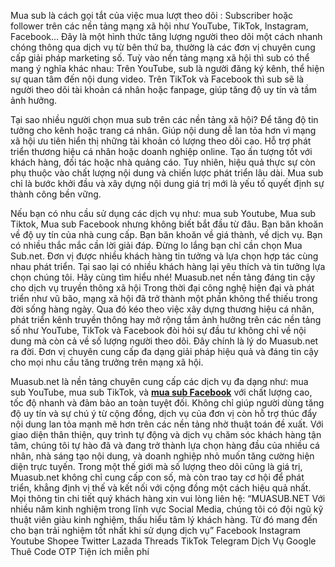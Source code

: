 Mua sub là cách gọi tắt của việc mua lượt theo dõi : Subscriber hoặc follower trên các nền tảng mạng xã hội như YouTube, TikTok, Instagram, Facebook… Đây là một hình thức tăng lượng người theo dõi một cách nhanh chóng thông qua dịch vụ từ bên thứ ba, thường là các đơn vị chuyên cung cấp giải pháp marketing số.
Tuỳ vào nền tảng mạng xã hội thì sub có thể mang ý nghĩa khác nhau:
Trên YouTube, sub là người đăng ký kênh, thể hiện sự quan tâm đến nội dung video.
Trên TikTok và Facebook thì sub sẽ là người theo dõi tài khoản cá nhân hoặc fanpage, giúp tăng độ uy tín và tầm ảnh hưởng.

Tại sao nhiều người chọn mua sub trên các nền tảng xã hội?
Để tăng độ tin tưởng cho kênh hoặc trang cá nhân.
Giúp nội dung dễ lan tỏa hơn vì mạng xã hội ưu tiên hiển thị những tài khoản có lượng theo dõi cao.
Hỗ trợ phát triển thương hiệu cá nhân hoặc doanh nghiệp online.
Tạo ấn tượng tốt với khách hàng, đối tác hoặc nhà quảng cáo.
Tuy nhiên, hiệu quả thực sự còn phụ thuộc vào chất lượng nội dung và chiến lược phát triển lâu dài. Mua sub chỉ là bước khởi đầu và xây dựng nội dung giá trị mới là yếu tố quyết định sự thành công bền vững.

Nếu bạn có nhu cầu sử dụng các dịch vụ như: mua sub Youtube, Mua sub Tiktok, Mua sub Facebook nhưng không biết bắt đầu từ đâu. Bạn băn khoăn về độ uy tín của nhà cung cấp. Bạn băn khoăn về giá thành, về dịch vụ. Bạn có nhiều thắc mắc cần lời giải đáp. 
Đừng lo lắng bạn chỉ cần chọn Mua Sub.net. Đơn vị được nhiều khách hàng tin tưởng và lựa chọn hợp tác cùng nhau phát triển. Tại sao lại có nhiều khách hàng lại yêu thích và tin tưởng lựa chọn chúng tôi. Hãy cùng tìm hiểu nhé!
Muasub.net nền tảng đáng tin cậy cho dịch vụ truyền thông xã hội
Trong thời đại công nghệ hiện đại và phát triển như vũ bão, mạng xã hội đã trở thành một phần không thể thiếu trong đời sống hàng ngày. Qua đó kéo theo việc xây dựng thương hiệu cá nhân, phát triển kênh truyền thông hay mở rộng tầm ảnh hưởng trên các nền tảng số như YouTube, TikTok và Facebook đòi hỏi sự đầu tư không chỉ về nội dung mà còn cả về số lượng người theo dõi. Đây chính là lý do Muasub.net ra đời. Đơn vị chuyên cung cấp đa dạng giải pháp hiệu quả và đáng tin cậy cho mọi nhu cầu tăng trưởng trên mạng xã hội.

Muasub.net là nền tảng chuyên cung cấp các dịch vụ đa dạng như: mua sub YouTube, mua sub TikTok, và [**mua sub Facebook**](https://muasub.net/) với chất lượng cao, tốc độ nhanh và đảm bảo an toàn tuyệt đối. Không chỉ giúp người dùng tăng độ uy tín và sự chú ý từ cộng đồng, dịch vụ của đơn vị còn hỗ trợ thúc đẩy nội dung lan tỏa mạnh mẽ hơn trên các nền tảng nhờ thuật toán đề xuất.
Với giao diện thân thiện, quy trình tự động và dịch vụ chăm sóc khách hàng tận tâm, chúng tôi tự hào đã và đang trở thành lựa chọn hàng đầu của nhiều cá nhân, nhà sáng tạo nội dung, và doanh nghiệp nhỏ muốn tăng cường hiện diện trực tuyến.
Trong một thế giới mà số lượng theo dõi cũng là giá trị, Muasub.net không chỉ cung cấp con số, mà còn trao tay cơ hội để phát triển, khẳng định vị thế và kết nối với cộng đồng một cách hiệu quả nhất.
Mọi thông tin chi tiết quý khách hàng xin vui lòng liên hệ:
“MUASUB.NET Với nhiều năm kinh nghiệm trong lĩnh vực Social Media, chúng tôi có đội ngũ kỹ thuật viên giàu kinh nghiệm, thấu hiểu tâm lý khách hàng. Từ đó mang đến cho bạn trải nghiệm tốt nhất khi sử dụng dịch vụ”
Facebook
Instagram
Youtube
Shopee
Twitter
Lazada
Threads
TikTok
Telegram
Dịch Vụ Google
Thuê Code OTP
Tiện ích miễn phí


